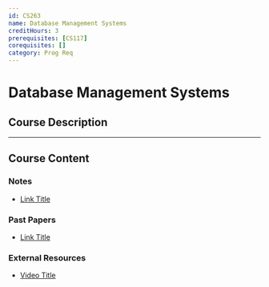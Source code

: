 ```yaml
---
id: CS263
name: Database Management Systems
creditHours: 3
prerequisites: [CS117]
corequisites: []
category: Prog Req
---
```


# Database Management Systems

## Course Description
<Description>

---

## Course Content

### Notes
- [Link Title](https://link.com)

### Past Papers
- [Link Title](https://link.com)

### External Resources
- [Video Title](https://link.com)
